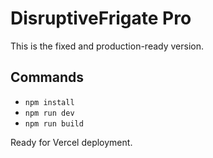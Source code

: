 # DisruptiveFrigate Pro

This is the fixed and production-ready version.

## Commands
- `npm install`
- `npm run dev`
- `npm run build`

Ready for Vercel deployment.
